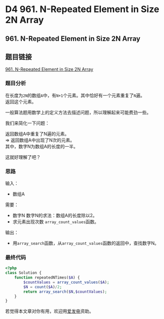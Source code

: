 # D4 961. N-Repeated Element in Size 2N Array

## 961. N-Repeated Element in Size 2N Array

## 题目链接

[961. N-Repeated Element in Size 2N Array](https://leetcode.com/problems/n-repeated-element-in-size-2n-array/)

### 题目分析

在长度为`2N`的数组`A`中，有`N+1`个元素。其中恰好有一个元素重复了`N`遍。  
返回这个元素。

一般算法题用数学上的定义方法去描述问题，所以理解起来可能费劲一些。

我们来简化一下问题：

返回数组A中重复了N遍的元素。  
=&gt; 返回数组A中出现了N次的元素。  
其中，数字N为数组A的长度的一半。

这就好理解了吧？

### 思路

输入：

* 数组A

需要：

* 数字N 数字N的求法：数组A的长度除以2。
* 求元素出现次数 `array_count_values`函数。

输出：

* 用`array_search`函数，从`array_count_values`函数的返回中，查找数字N。

### 最终代码

```php
<?php
class Solution {
    function repeatedNTimes($A) {
        $countValues = array_count_values($A);
        $N = count($A)/2;
        return array_search($N,$countValues);
    }
}
```

若觉得本文章对你有用，欢迎用[爱发电](https://afdian.net/@skys215)资助。

